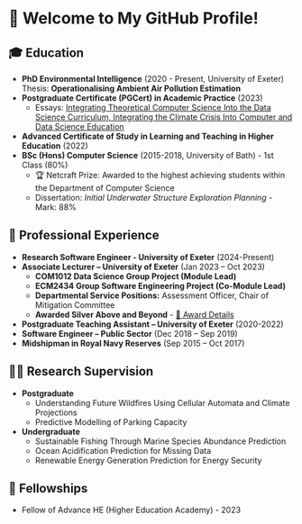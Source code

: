 # 👋 Welcome to My GitHub Profile!

## 🎓 Education
- **PhD Environmental Intelligence** (2020 - Present, University of Exeter)  
  Thesis: **Operationalising Ambient Air Pollution Estimation**
- **Postgraduate Certificate (PGCert) in Academic Practice** (2023)
  - Essays: [Integrating Theoretical Computer Science Into the Data Science Curriculum, Integrating the Climate Crisis Into Computer and Data Science Education](https://liamberrisford.info/my-work/pgcert-in-academic-practice-essays/)
- **Advanced Certificate of Study in Learning and Teaching in Higher Education** (2022)
- **BSc (Hons) Computer Science** (2015-2018, University of Bath) - 1st Class (80%)
  - 🏆 Netcraft Prize: Awarded to the highest achieving students within the Department of Computer Science
  - Dissertation: *Initial Underwater Structure Exploration Planning* - Mark: 88%

## 💼 Professional Experience
- **Research Software Engineer - University of Exeter** (2024-Present)
- **Associate Lecturer – University of Exeter** (Jan 2023 – Oct 2023)
  - **COM1012 Data Science Group Project (Module Lead)**
  - **ECM2434 Group Software Engineering Project (Co-Module Lead)**
  - **Departmental Service Positions:** Assessment Officer, Chair of Mitigation Committee
  - **Awarded Silver Above and Beyond** - [🏅 Award Details](https://www.exeter.ac.uk/staff/benefits/reward/aboveandbeyond/)
- **Postgraduate Teaching Assistant – University of Exeter** (2020-2022)
- **Software Engineer – Public Sector** (Dec 2018 – Sep 2019)
- **Midshipman in Royal Navy Reserves** (Sep 2015 – Oct 2017)

## 🧑‍🏫 Research Supervision
- **Postgraduate**
  - Understanding Future Wildfires Using Cellular Automata and Climate Projections
  - Predictive Modelling of Parking Capacity
- **Undergraduate**
  - Sustainable Fishing Through Marine Species Abundance Prediction
  - Ocean Acidification Prediction for Missing Data
  - Renewable Energy Generation Prediction for Energy Security

## 🏅 Fellowships
- Fellow of Advance HE (Higher Education Academy) - 2023
